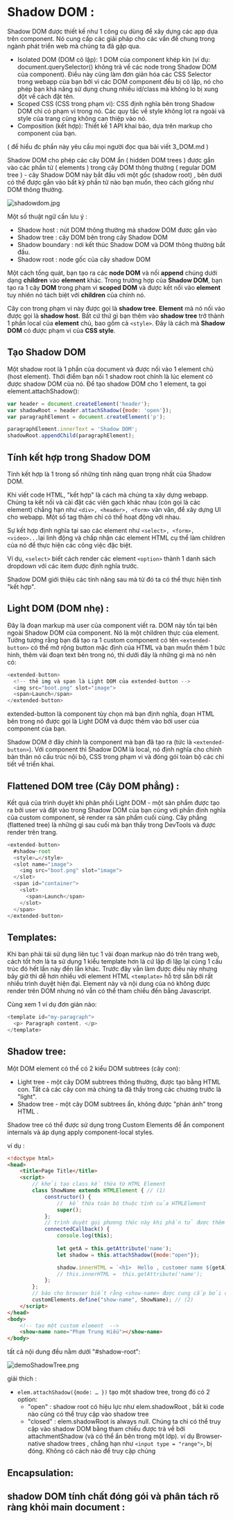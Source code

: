 # Shadow DOM :

Shadow DOM được thiết kế như 1 công cụ dùng để xây dựng các app dựa trên component. Nó cung cấp các giải pháp cho các vấn đề chung trong ngành phát triển web mà chúng ta đã gặp qua.

- Isolated DOM (DOM cô lập): 1 DOM của component khép kín (ví dụ: document.querySelector() không trả về các node trong Shadow DOM của component). Điều này cũng làm đơn giản hóa các CSS Selector trong webapp của bạn bởi vì các DOM component đều bị cô lập, nó cho phép bạn khả năng sử dụng chung nhiều id/class mà không lo bị xung đột về cách đặt tên.
- Scoped CSS (CSS trong phạm vi): CSS định nghĩa bên trong Shadow DOM chỉ có phạm vi trong nó. Các quy tắc về style không lọt ra ngoài và style của trang cũng không can thiệp vào nó.
- Composition (kết hợp): Thiết kế 1 API khai báo, dựa trên markup cho component của bạn.

( để hiểu đc phần này yêu cầu mọi người đọc qua bài viết 3_DOM.md )

Shadow DOM cho phép các cây DOM ẩn ( hidden DOM trees ) được gắn vào các phần tử ( elements ) trong cây DOM thông thường ( regular DOM tree ) - cây Shadow DOM này bắt đầu với một gốc (shadow root) , bên dưới có thể được gắn vào bất kỳ phần tử nào bạn muốn, theo cách giống như DOM thông thường.

![shadowdom.jpg](https://github.com/mana147/JavaScript/blob/main/web-components/img/shadowdom.jpg?raw=true)

Một số thuật ngữ cần lưu ý :

- Shadow host : nút DOM thông thường mà shadow DOM đươc gắn vào
- Shadow tree : cây DOM bên trong cây Shadow DOM 
- Shadow boundary : nơi kết thúc Shadow DOM và DOM thông thường bắt đầu.
- Shadow root : node gốc của cây shadow DOM

Một cách tổng quát, bạn tạo ra các **node DOM** và nối **append** chúng dưới dạng **children** vào **element** khác. Trong trường hợp của **Shadow DOM**, bạn tạo ra 1 cây **DOM** trong phạm vi **scoped DOM** và được kết nối vào **element** tuy nhiên nó tách biệt với **children** của chính nó. 

Cây con trong phạm vi này được gọi là **shadow tree**. **Element** mà nó nối vào được gọi là **shadow host**. Bất cứ thứ gì bạn thêm vào **shadow tree** trở thành 1 phần local của **element** chủ, bao gồm cả ```<style>```. Đây là cách mà **Shadow DOM** có được phạm vi của **CSS style**.

## Tạo Shadow DOM

Một shadow root là 1 phần của document và được nối vào 1 element chủ (host element). Thời điểm bạn nối 1 shadow root chính là lúc element có được shadow DOM của nó. Để tạo shadow DOM cho 1 element, ta gọi element.attachShadow():
```js
var header = document.createElement('header');
var shadowRoot = header.attachShadow({mode: 'open'});
var paragraphElement = document.createElement('p');

paragraphElement.innerText = 'Shadow DOM';
shadowRoot.appendChild(paragraphElement);
```

## Tính kết hợp trong Shadow DOM

Tính kết hợp là 1 trong số những tính năng quan trọng nhất của Shadow DOM.

Khi viết code HTML, "kết hợp" là cách mà chúng ta xây dựng webapp. Chúng ta kết nối và cài đặt các viên gạch khác nhau (còn gọi là các element) chẳng hạn như ```<div>, <header>, <form>``` vân vân, để xây dựng UI cho webapp. Một số tag thậm chí có thể hoạt động với nhau.

Sự kết hợp định nghĩa tại sao các element như ``` <select>, <form>, <video>... ```lại linh động và chấp nhận các element HTML cụ thể làm children của nó để thực hiện các công việc đặc biệt.

Ví dụ, ```<select>``` biết cách render các element ```<option>``` thành 1 danh sách dropdown với các item được định nghĩa trước.

Shadow DOM giới thiệu các tính năng sau mà từ đó ta có thể thực hiện tính "kết hợp".

## Light DOM (DOM nhẹ) :

Đây là đoạn markup mà user của component viết ra. DOM này tồn tại bên ngoài Shadow DOM của component. Nó là một children thực của element. Tưởng tượng rằng bạn đã tạo ra 1 custom component có tên ```<extended-button>``` có thể mở rộng button mặc định của HTML và bạn muốn thêm 1 bức hình, thêm vài đoạn text bên trong nó, thì dưới đây là những gì mà nó nên có:
```js
<extended-button>
  <!-- thẻ img và span là Light DOM của extended-button -->
  <img src="boot.png" slot="image">
  <span>Launch</span>
</extended-button>
```

extended-button là component tùy chọn mà bạn định nghĩa, đoạn HTML bên trong nó được gọi là Light DOM và được thêm vào bởi user của component của bạn.

Shadow DOM ở đây chính là component mà bạn đã tạo ra (tức là ```<extended-button>```). Với component thì Shadow DOM là local, nó định nghĩa cho chính bản thân nó cấu trúc nội bộ, CSS trong phạm vi và đóng gói toàn bộ các chi tiết về triển khai.

## Flattened DOM tree (Cây DOM phẳng) :

Kết quả của trình duyệt khi phân phối Light DOM - một sản phẩm được tạo ra bởi user và đặt vào trong Shadow DOM của bạn cùng với phần định nghĩa của custom component, sẽ render ra sản phẩm cuối cùng. Cây phẳng (flattened tree) là những gì sau cuối mà bạn thấy trong DevTools và được render trên trang.
```js
<extended-button>
  #shadow-root
  <style>…</style>
  <slot name="image">
    <img src="boot.png" slot="image">
  </slot>
  <span id="container">
    <slot>
      <span>Launch</span>
    </slot>
  </span>
</extended-button>
```

## Templates:
Khi bạn phải tái sử dụng liên tục 1 vài đoạn markup nào đó trên trang web, cách tốt hơn là ta sử dụng 1 kiểu template hơn là cứ lặp đi lặp lại cùng 1 cấu trúc đó hết lần này đến lần khác. Trước đây vẫn làm được điều này nhưng bây giờ thì dễ hơn nhiều với element HTML ```<template>``` hỗ trợ sẵn bởi rất nhiều trình duyệt hiện đại. Element này và nội dung của nó không được render trên DOM nhưng nó vẫn có thể tham chiếu đến bằng Javascript.

Cùng xem 1 ví dụ đơn giản nào:
```js
<template id="my-paragraph">
  <p> Paragraph content. </p>
</template>
```





## Shadow tree:

Một DOM element có thể có 2 kiểu DOM subtrees (cây con):
- Light tree - một cây DOM subtrees thông thường, được tạo bằng HTML con. Tất cả các cây con mà chúng ta đã thấy trong các chương trước là "light".
- Shadow tree - một cây DOM subtrees ẩn, không được "phản ánh" trong HTML .

Shadow tree có thể được sử dụng trong Custom Elements để ẩn component internals và áp dụng apply component-local styles.

ví dụ :
```html
<!doctype html>
<head>
    <title>Page Title</title>
    <script>
        // khởi tạo class kế thừa từ HTML Element 
        class ShowName extends HTMLElement { // (1)
            constructor() {
                //  kế thừa toàn bộ thuộc tính của HTMLElement
                super();
            };
            // trình duyệt gọi phương thức này khi phần tử được thêm vào document
            connectedCallback() {
                console.log(this);     
                
                let getA = this.getAttribute('name');
                let shadow = this.attachShadow({mode:"open"});

                shadow.innerHTML = `<h1>  Hello , customer name ${getA} </h1>`;
                // this.innerHTML =  this.getAttribute('name');    
            };
        };
        // báo cho browser biết rằng <show-name> được cung cấp bởi class mới
        customElements.define("show-name", ShowName); // (2)
    </script>
</head>
<body>
    <!-- tạo một custom element  -->
    <show-name name="Phạm Trung Hiếu"></show-name>
</body>
```
tất cả nội dung đều nằm dưới "#shadow-root":

![demoShadowTree.png](https://github.com/mana147/JavaScript/blob/main/web-components/img/demoShadowTree.png?raw=true)

giải thích :
- ```elem.attachShadow({mode: … })``` tạo một shadow tree, trong đó có 2 option:
    - "open" : shadow root có hiệu lực như elem.shadowRoot , bất kì code nào cũng có thể truy cập vào shadow tree 
    - "closed" : elem.shadowRoot is always null. Chúng ta chỉ có thể truy cập vào shadow DOM bằng tham chiếu được trả về bởi attachmentShadow (và có thể ẩn bên trong một lớp). ví dụ Browser-native shadow trees , chẳng hạn như ```<input type = "range">```, bị đóng. Không có cách nào để truy cập chúng

## Encapsulation:

shadow DOM tính chất đóng gói và phân tách rõ ràng khỏi main document :
- 


